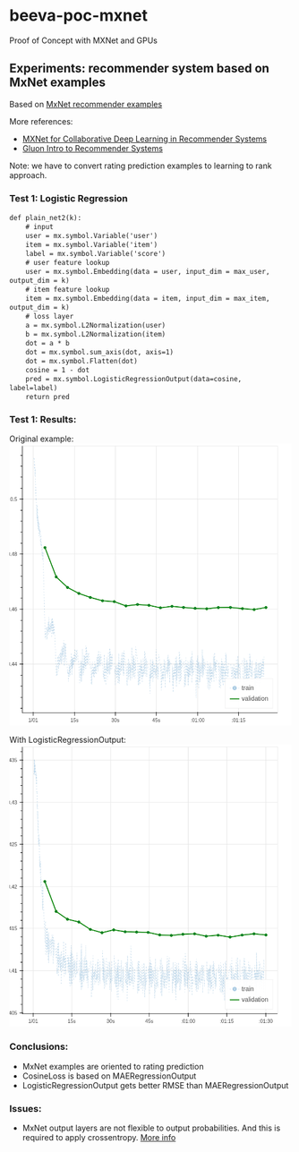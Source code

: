 # beeva-poc-mxnet
Proof of Concept with MXNet and GPUs

## Experiments: recommender system based on MxNet examples

Based on [MxNet recommender examples](https://github.com/apache/incubator-mxnet/tree/master/example/recommenders)

More references:
- [MXNet for Collaborative Deep Learning in Recommender Systems](https://github.com/dmlc/mxnet-notebooks/blob/master/python/recommendation_systems/cdl/collaborative-dl.ipynb)
- [Gluon Intro to Recommender Systems](http://gluon.mxnet.io/chapter11_recommender-systems/intro-recommender-systems.html)

Note: we have to convert rating prediction examples to learning to rank approach.

### Test 1: Logistic Regression

```
def plain_net2(k):
    # input
    user = mx.symbol.Variable('user')
    item = mx.symbol.Variable('item')
    label = mx.symbol.Variable('score')
    # user feature lookup
    user = mx.symbol.Embedding(data = user, input_dim = max_user, output_dim = k)
    # item feature lookup
    item = mx.symbol.Embedding(data = item, input_dim = max_item, output_dim = k)
    # loss layer
    a = mx.symbol.L2Normalization(user)
    b = mx.symbol.L2Normalization(item)
    dot = a * b
    dot = mx.symbol.sum_axis(dot, axis=1)
    dot = mx.symbol.Flatten(dot)
    cosine = 1 - dot
    pred = mx.symbol.LogisticRegressionOutput(data=cosine, label=label)
    return pred
```

### Test 1: Results:
Original example:
![Original example](images/demo2-binary-maeregression.png)

With LogisticRegressionOutput:
![With LogisticRegressionOutput](images/demo2-binary-logisticregression.png)


### Conclusions:
- MxNet examples are oriented to rating prediction
- CosineLoss is based on MAERegressionOutput
- LogisticRegressionOutput gets better RMSE than MAERegressionOutput

### Issues:
- MxNet output layers are not flexible to output probabilities. And this is required to apply crossentropy. [More info](https://github.com/apache/incubator-mxnet/issues/8807)
